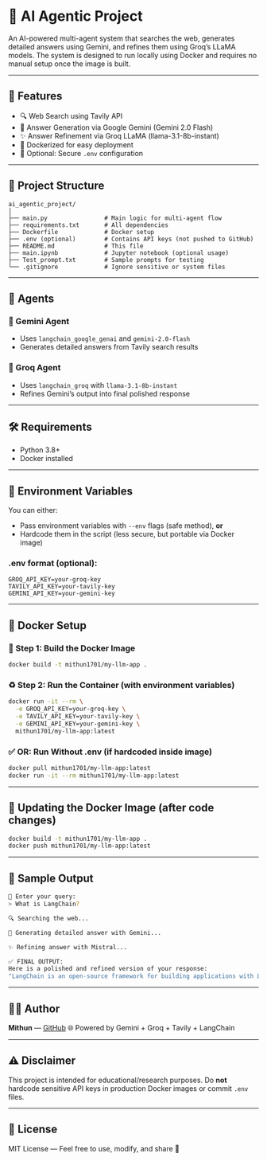 # 🤖 AI Agentic Project

An AI-powered multi-agent system that searches the web, generates detailed answers using Gemini, and refines them using Groq’s LLaMA models. The system is designed to run locally using Docker and requires no manual setup once the image is built.

---

## 🚀 Features

* 🔍 Web Search using Tavily API
* 🧠 Answer Generation via Google Gemini (Gemini 2.0 Flash)
* ✨ Answer Refinement via Groq LLaMA (llama-3.1-8b-instant)
* 🐳 Dockerized for easy deployment
* 🔐 Optional: Secure `.env` configuration

---

## 📁 Project Structure

```
ai_agentic_project/
│
├── main.py                # Main logic for multi-agent flow
├── requirements.txt       # All dependencies
├── Dockerfile             # Docker setup
├── .env (optional)        # Contains API keys (not pushed to GitHub)
├── README.md              # This file
├── main.ipynb             # Jupyter notebook (optional usage)
├── Test_prompt.txt        # Sample prompts for testing
└── .gitignore             # Ignore sensitive or system files
```

---

## 🧠 Agents

### 🔹 Gemini Agent

* Uses `langchain_google_genai` and `gemini-2.0-flash`
* Generates detailed answers from Tavily search results

### 🔹 Groq Agent

* Uses `langchain_groq` with `llama-3.1-8b-instant`
* Refines Gemini’s output into final polished response

---

## 🛠️ Requirements

* Python 3.8+
* Docker installed

---

## 🔑 Environment Variables

You can either:

* Pass environment variables with `--env` flags (safe method), **or**
* Hardcode them in the script (less secure, but portable via Docker image)

### .env format (optional):

```env
GROQ_API_KEY=your-groq-key
TAVILY_API_KEY=your-tavily-key
GEMINI_API_KEY=your-gemini-key
```

---

## 🐳 Docker Setup

### 🔨 Step 1: Build the Docker Image

```bash
docker build -t mithun1701/my-llm-app .
```

### ♻️ Step 2: Run the Container (with environment variables)

```bash
docker run -it --rm \
  -e GROQ_API_KEY=your-groq-key \
  -e TAVILY_API_KEY=your-tavily-key \
  -e GEMINI_API_KEY=your-gemini-key \
  mithun1701/my-llm-app:latest
```

### ✅ OR: Run Without .env (if hardcoded inside image)

```bash
docker pull mithun1701/my-llm-app:latest
docker run -it --rm mithun1701/my-llm-app:latest
```

---

## 🔄 Updating the Docker Image (after code changes)

```bash
docker build -t mithun1701/my-llm-app .
docker push mithun1701/my-llm-app:latest
```

---

## 🧪 Sample Output

```bash
💬 Enter your query:
> What is LangChain?

🔍 Searching the web...

🧠 Generating detailed answer with Gemini...

✨ Refining answer with Mistral...

✅ FINAL OUTPUT:
Here is a polished and refined version of your response:
"LangChain is an open-source framework for building applications with LLMs..."
```

---

## 👨‍💻 Author

**Mithun** — [GitHub](https://github.com/mithun1701)
🌐 Powered by Gemini + Groq + Tavily + LangChain

---

## ⚠️ Disclaimer

This project is intended for educational/research purposes. Do **not** hardcode sensitive API keys in production Docker images or commit `.env` files.

---

## 📄 License

MIT License — Feel free to use, modify, and share 🚀
